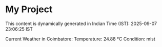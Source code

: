 # My Project

This content is dynamically generated in Indian Time (IST): 2025-09-07 23:06:25 IST


Current Weather in Coimbatore:
Temperature: 24.88 °C
Condition: mist
